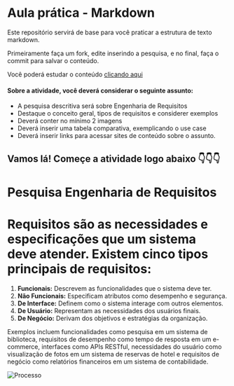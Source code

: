 # Aula prática - Markdown

Este repositório servirá de base para você praticar a estrutura de texto markdown. 

Primeiramente faça um fork, edite inserindo a pesquisa, e no final, faça o commit para salvar o conteúdo.

Você poderá estudar o conteúdo [clicando aqui](https://docs.pipz.com/central-de-ajuda/learning-center/guia-basico-de-markdown#open)

#### Sobre a atividade, você deverá considerar o seguinte assunto:

- A pesquisa descritiva será sobre Engenharia de Requisitos
- Destaque o conceito geral, tipos de requisitos e considerer exemplos
- Deverá conter no mínimo 2 imagens
- Deverá inserir uma tabela comparativa, exemplicando o use case
- Deverá inserir links para acessar sites de conteúdo sobre o assunto.


## Vamos lá! Começe a atividade logo abaixo 👇👇👇

# Pesquisa Engenharia de Requisitos 

# Requisitos são as necessidades e especificações que um sistema deve atender. Existem cinco tipos principais de requisitos:

1. **Funcionais:** Descrevem as funcionalidades que o sistema deve ter.
2. **Não Funcionais:** Especificam atributos como desempenho e segurança.
3. **De Interface:** Definem como o sistema interage com outros elementos.
4. **De Usuário:** Representam as necessidades dos usuários finais.
5. **De Negócio:** Derivam dos objetivos e estratégias da organização.

Exemplos incluem funcionalidades como pesquisa em um sistema de biblioteca, requisitos de desempenho como tempo de resposta em um e-commerce, interfaces como APIs RESTful, necessidades do usuário como visualização de fotos em um sistema de reservas de hotel e requisitos de negócio como relatórios financeiros em um sistema de contabilidade.

![Processo](https://cdn3.slideserve.com/6927584/o-processo-de-engenharia-de-requisitos-n.jpg)
